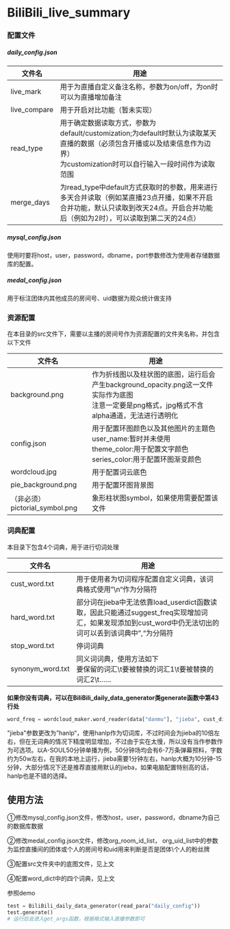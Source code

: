 # BiliBili_live_summary

### 配置文件

##### daily_config.json

| 文件名       | 用途                                                         |
| ------------ | ------------------------------------------------------------ |
| live_mark    | 用于为直播自定义备注名称，参数为on/off，为on时可以为直播增加备注 |
| live_compare | 用于开启对比功能（暂未实现）                                 |
| read_type    | 用于确定数据读取方式，参数为default/customization;为default时默认为读取某天直播的数据（必须包含开播或以及结束信息作为边界）<br />为customization时可以自行输入一段时间作为读取范围 |
| merge_days   | 为read_type中default方式获取时的参数，用来进行多天合并读取（例如某直播23点开播，如果不开启合并功能，默认只读取到改天24点。开启合并功能后（例如为2时），可以读取到第二天的24点） |

##### mysql_config.json

使用时要将host，user，password，dbname，port参数修改为使用者存储数据库的配置。

##### medal_config.json

用于标注团体内其他成员的房间号、uid数据为观众统计做支持

### 资源配置

在本目录的src文件下，需要以主播的房间号作为资源配置的文件夹名称，并包含以下文件

| 文件名                         | 用途                                                         |
| ------------------------------ | ------------------------------------------------------------ |
| background.png                 | 作为折线图以及柱状图的底图，运行后会产生background_opacity.png这一文件实际作为底图<br />注意一定要是png格式，jpg格式不含alpha通道，无法进行透明化 |
| config.json                    | 用于配置环图颜色以及其他图片的主题色<br />user_name:暂时并未使用<br />theme_color:用于配置文字颜色<br />series_color:用于配置环图渐变颜色 |
| wordcloud.jpg                  | 用于配置词云底色                                             |
| pie_background.png             | 用于配置环图背景图                                           |
| （非必须）pictorial_symbol.png | 象形柱状图symbol，如果使用需要配置该文件                     |

### 词典配置

本目录下包含4个词典，用于进行切词处理

| 文件名           | 用途                                                         |
| ---------------- | ------------------------------------------------------------ |
| cust_word.txt    | 用于使用者为切词程序配置自定义词典，该词典格式使用”\n“作为分隔符 |
| hard_word.txt    | 部分词在jieba中无法依靠load_userdict函数读取，因此只能通过suggest_freq实现增加词汇，如果发现添加到cust_word中仍无法切出的词可以丢到该词典中”,“为分隔符 |
| stop_word.txt    | 停词词典                                                     |
| synonym_word.txt | 同义词词典，使用方法如下<br />要保留的词汇\t要被替换的词汇1\t要被替换的词汇2\t…… |

**如果你没有词典，可以在BiliBili_daily_data_generator类generate函数中第43行处**

```python
word_freq = wordcloud_maker.word_reader(data["danmu"], "jieba", cust_dict=True).get_word_freq()
```

"jieba"参数更改为”hanlp“，使用hanlp作为切词库，不过时间会为jieba的10倍左右，但在无词典的情况下精度明显增加，不过由于实在太慢，所以没有当作参数作为可选项。以A-SOUL50分钟单播为例，50分钟场均会有6-7万条弹幕预料，字数约为50w左右，在我的本地上运行，jieba需要1分钟左右，hanlp大概为10分钟-15分钟，大部分情况下还是推荐直接用默认的jieba，如果电脑配置特别高的话，hanlp也是不错的选择。

## 使用方法

①修改mysql_config.json文件，修改host，user，password，dbname为自己的数据库数据

②修改medal_config.json文件，修改org_room_id_list， org_uid_list中的参数为监控直播间的团体或个人的房间号和uid用来判断是否是团体\个人的粉丝牌

③配置src文件夹中的底图文件，见上文

④配置word_dict中的四个词典，见上文

参照demo

```python
test = BiliBili_daily_data_generator(read_para("daily_config"))
test.generate()
# 运行后会进入get_args函数，根据格式输入直播参数即可
```